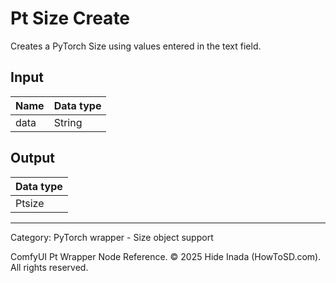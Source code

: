 # Pt Size Create
Creates a PyTorch Size using values entered in the text field.

## Input
| Name | Data type |
|---|---|
| data | String |

## Output
| Data type |
|---|
| Ptsize |

<HR>
Category: PyTorch wrapper - Size object support

ComfyUI Pt Wrapper Node Reference. © 2025 Hide Inada (HowToSD.com). All rights reserved.

